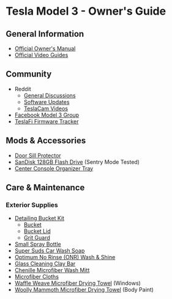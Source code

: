 # Tesla Model 3 - Owner's Guide

## General Information
 - [Official Owner's Manual](https://www.tesla.com/sites/default/files/model_3_owners_manual_north_america_en.pdf)
 - [Official Video Guides](https://www.youtube.com/playlist?list=PLEox0nUMFPF7ZaNZvUa8h65wEBSGtUgmw)

## Community
 - Reddit
   - [General Discussions](https://www.reddit.com/r/teslamotors/)
   - [Software Updates](https://www.reddit.com/r/teslamotors/wiki/softwareupdates)
   - [TeslaCam Videos](https://www.reddit.com/r/TeslaCam/)
 - [Facebook Model 3 Group](https://www.facebook.com/groups/TeslaMotorsModel3/)
 - [TeslaFi Firmware Tracker](https://teslafi.com/firmware/)

## Mods & Accessories
- [Door Sill Protector](https://amzn.to/2FkilTW)
- [SanDisk 128GB Flash Drive](https://amzn.to/2KtDIGx) (Sentry Mode Tested)
- [Center Console Organizer Tray](https://amzn.to/2J2JWu5)

## Care & Maintenance
### Exterior Supplies
 - [Detailing Bucket Kit](https://amzn.to/2KqJngw)
   - [Bucket](https://amzn.to/31Li0TV)
   - [Bucket Lid](https://amzn.to/2FngM7M)
   - [Grit Guard](https://amzn.to/2WWXhOb)
 - [Small Spray Bottle](https://amzn.to/2MYZ7tn)
 - [Super Suds Car Wash Soap](https://amzn.to/2Kt5HG)
 - [Optimum No Rinse (ONR) Wash & Shine](https://amzn.to/31X9kKm)
 - [Glass Cleaning Clay Bar](https://amzn.to/2XrXxUO)
 - [Chenille Microfiber Wash Mitt](https://amzn.to/2X2K4DL)
 - [Microfiber Cloths](https://amzn.to/2FngVYS)
 - [Waffle Weave Microfiber Drying Towel](https://amzn.to/2J1QOrm) (Windows)
 - [Woolly Mammoth Microfiber Drying Towel](https://amzn.to/31JsLWZ) (Body Paint)
